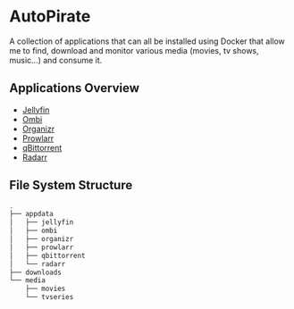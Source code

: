# AutoPirate
A collection of applications that can all be installed using Docker that allow me to find, download and monitor various media (movies, tv shows, music...) and consume it.

## Applications Overview
* [Jellyfin](https://github.com/jellyfin/jellyfin)
* [Ombi](https://github.com/Ombi-app/Ombi)
* [Organizr](https://github.com/causefx/Organizr)
* [Prowlarr](https://github.com/Prowlarr/Prowlarr)
* [qBittorrent](https://github.com/qbittorrent/qBittorrent)
* [Radarr](https://github.com/Radarr/Radarr)

## File System Structure
```bash
.
├── appdata
│   ├── jellyfin
│   ├── ombi
│   ├── organizr
│   ├── prowlarr
│   ├── qbittorrent
│   └── radarr
├── downloads
└── media
    ├── movies
    └── tvseries

```

